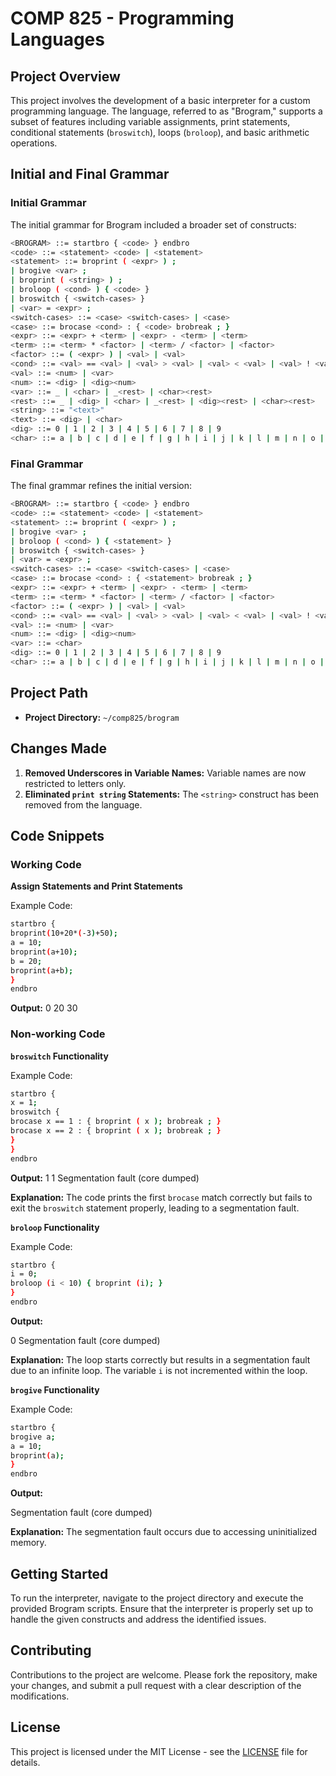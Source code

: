 # COMP 825 - Programming Languages

## Project Overview

This project involves the development of a basic interpreter for a custom programming language. The language, referred to as "Brogram," supports a subset of features including variable assignments, print statements, conditional statements (`broswitch`), loops (`broloop`), and basic arithmetic operations.

## Initial and Final Grammar

### Initial Grammar

The initial grammar for Brogram included a broader set of constructs:

```sh
<BROGRAM> ::= startbro { <code> } endbro
<code> ::= <statement> <code> | <statement>
<statement> ::= broprint ( <expr> ) ;
| brogive <var> ;
| broprint ( <string> ) ;
| broloop ( <cond> ) { <code> }
| broswitch { <switch-cases> }
| <var> = <expr> ;
<switch-cases> ::= <case> <switch-cases> | <case>
<case> ::= brocase <cond> : { <code> brobreak ; }
<expr> ::= <expr> + <term> | <expr> - <term> | <term>
<term> ::= <term> * <factor> | <term> / <factor> | <factor>
<factor> ::= ( <expr> ) | <val> | <val>
<cond> ::= <val> == <val> | <val> > <val> | <val> < <val> | <val> ! <val>
<val> ::= <num> | <var>
<num> ::= <dig> | <dig><num>
<var> ::= _ | <char> | _<rest> | <char><rest>
<rest> ::= _ | <dig> | <char> | _<rest> | <dig><rest> | <char><rest>
<string> ::= "<text>"
<text> ::= <dig> | <char>
<dig> ::= 0 | 1 | 2 | 3 | 4 | 5 | 6 | 7 | 8 | 9
<char> ::= a | b | c | d | e | f | g | h | i | j | k | l | m | n | o | p | q | r | s | t | u | v | w | x | y | z
```

### Final Grammar

The final grammar refines the initial version:

```sh
<BROGRAM> ::= startbro { <code> } endbro
<code> ::= <statement> <code> | <statement>
<statement> ::= broprint ( <expr> ) ;
| brogive <var> ;
| broloop ( <cond> ) { <statement> }
| broswitch { <switch-cases> }
| <var> = <expr> ;
<switch-cases> ::= <case> <switch-cases> | <case>
<case> ::= brocase <cond> : { <statement> brobreak ; }
<expr> ::= <expr> + <term> | <expr> - <term> | <term>
<term> ::= <term> * <factor> | <term> / <factor> | <factor>
<factor> ::= ( <expr> ) | <val> | <val>
<cond> ::= <val> == <val> | <val> > <val> | <val> < <val> | <val> ! <val>
<val> ::= <num> | <var>
<num> ::= <dig> | <dig><num>
<var> ::= <char>
<dig> ::= 0 | 1 | 2 | 3 | 4 | 5 | 6 | 7 | 8 | 9
<char> ::= a | b | c | d | e | f | g | h | i | j | k | l | m | n | o | p | q | r | s | t | u | v | w | x | y | z
```

## Project Path

- **Project Directory:** `~/comp825/brogram`

## Changes Made

1. **Removed Underscores in Variable Names:** Variable names are now restricted to letters only.
2. **Eliminated `print string` Statements:** The `<string>` construct has been removed from the language.

## Code Snippets

### Working Code

**Assign Statements and Print Statements**

Example Code:

```sh
startbro {
broprint(10+20*(-3)+50);
a = 10;
broprint(a+10);
b = 20;
broprint(a+b);
}
endbro
```


**Output:**
0
20
30



### Non-working Code

**`broswitch` Functionality**

Example Code:
```sh
startbro {
x = 1;
broswitch {
brocase x == 1 : { broprint ( x ); brobreak ; }
brocase x == 2 : { broprint ( x ); brobreak ; }
}
}
endbro
```


**Output:**
1
1
Segmentation fault (core dumped)


**Explanation:**
The code prints the first `brocase` match correctly but fails to exit the `broswitch` statement properly, leading to a segmentation fault.

**`broloop` Functionality**

Example Code:

```sh
startbro {
i = 0;
broloop (i < 10) { broprint (i); }
}
endbro
```


**Output:**

0
Segmentation fault (core dumped)


**Explanation:**
The loop starts correctly but results in a segmentation fault due to an infinite loop. The variable `i` is not incremented within the loop.

**`brogive` Functionality**

Example Code:

```sh
startbro {
brogive a;
a = 10;
broprint(a);
}
endbro
```

**Output:**

Segmentation fault (core dumped)


**Explanation:**
The segmentation fault occurs due to accessing uninitialized memory.

## Getting Started

To run the interpreter, navigate to the project directory and execute the provided Brogram scripts. Ensure that the interpreter is properly set up to handle the given constructs and address the identified issues.

## Contributing

Contributions to the project are welcome. Please fork the repository, make your changes, and submit a pull request with a clear description of the modifications.

## License

This project is licensed under the MIT License - see the [LICENSE](LICENSE) file for details.
